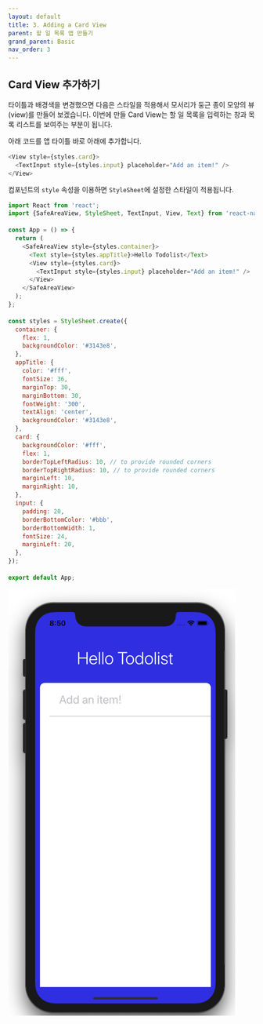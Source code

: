 ```yaml
---
layout: default
title: 3. Adding a Card View
parent: 할 일 목록 앱 만들기
grand_parent: Basic
nav_order: 3
---
```


## Card View 추가하기

타이틀과 배경색을 변경했으면 다음은 스타일을 적용해서 모서리가 둥근 종이 모양의 뷰(view)를 만들어 보겠습니다. 이번에 만들 Card View는 할 일 목록을 입력하는 창과 목록 리스트를 보여주는 부분이 됩니다.

아래 코드를 앱 타이틀 바로 아래에 추가합니다.

```js
<View style={styles.card}>
  <TextInput style={styles.input} placeholder="Add an item!" />
</View>
```

컴포넌트의 `style` 속성을 이용하면 `StyleSheet`에 설정한 스타일이 적용됩니다.

```js
import React from 'react';
import {SafeAreaView, StyleSheet, TextInput, View, Text} from 'react-native';

const App = () => {
  return (
    <SafeAreaView style={styles.container}>
      <Text style={styles.appTitle}>Hello Todolist</Text>
      <View style={styles.card}>
        <TextInput style={styles.input} placeholder="Add an item!" />
      </View>
    </SafeAreaView>
  );
};

const styles = StyleSheet.create({
  container: {
    flex: 1,
    backgroundColor: '#3143e8',
  },
  appTitle: {
    color: '#fff',
    fontSize: 36,
    marginTop: 30,
    marginBottom: 30,
    fontWeight: '300',
    textAlign: 'center',
    backgroundColor: '#3143e8',
  },
  card: {
    backgroundColor: '#fff',
    flex: 1,
    borderTopLeftRadius: 10, // to provide rounded corners
    borderTopRightRadius: 10, // to provide rounded corners
    marginLeft: 10,
    marginRight: 10,
  },
  input: {
    padding: 20,
    borderBottomColor: '#bbb',
    borderBottomWidth: 1,
    fontSize: 24,
    marginLeft: 20,
  },
});

export default App;
```

![](../images/cardView.png "cardView.png")
